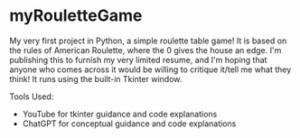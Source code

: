 # myRouletteGame
My very first project in Python, a simple roulette table game!
It is based on the rules of American Roulette, where the 0 gives the house an edge.
I'm publishing this to furnish my very limited resume, and I'm hoping that anyone who comes across it would be willing to critique it/tell me what they think!
It runs using the built-in Tkinter window.

Tools Used:
- YouTube for tkinter guidance and code explanations
- ChatGPT for conceptual guidance and code explanations
